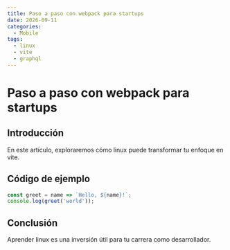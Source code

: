 ```yaml
---
title: Paso a paso con webpack para startups
date: 2026-09-11
categories:
  - Mobile
tags:
  - linux
  - vite
  - graphql
---
```


# Paso a paso con webpack para startups

## Introducción

En este artículo, exploraremos cómo linux puede transformar tu enfoque en vite.

## Código de ejemplo

```javascript
const greet = name => `Hello, ${name}!`;
console.log(greet('world'));
```

## Conclusión

Aprender linux es una inversión útil para tu carrera como desarrollador.